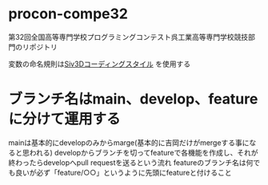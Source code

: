 # procon-compe32
第32回全国高等専門学校プログラミングコンテスト呉工業高等専門学校競技部門のリポジトリ

変数の命名規則は[Siv3Dコーディングスタイル](https://scrapbox.io/ict-science-club/Siv3D%E3%82%B3%E3%83%BC%E3%83%87%E3%82%A3%E3%83%B3%E3%82%B0%E3%82%B9%E3%82%BF%E3%82%A4%E3%83%AB) を使用する

# ブランチ名はmain、develop、featureに分けて運用する
mainは基本的にdevelopのみからmarge(基本的に吉岡だけがmergeする事になると思われる)
developからブランチを切ってfeatureで各機能を作成し、それが終わったらdevelopへpull requestを送るという流れ
featureのブランチ名は何でも良いが必ず「feature/○○」というように先頭にfeatureと付けること

